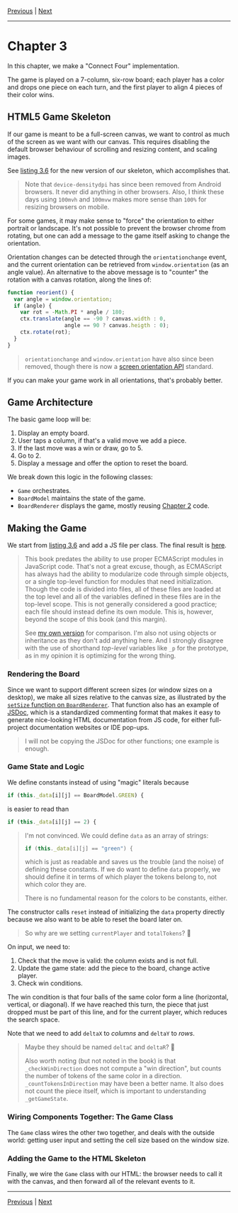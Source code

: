 [Previous](./Chapter2.md) | [Next](./Chapter4.md)

<hr>

# Chapter 3

In this chapter, we make a "Connect Four" implementation.

The game is played on a 7-column, six-row board; each player has a color and
drops one piece on each turn, and the first player to align 4 pieces of their
color wins.

## HTML5 Game Skeleton

If our game is meant to be a full-screen canvas, we want to control as much of
the screen as we want with our canvas. This requires disabling the default
browser behaviour of scrolling and resizing content, and scaling images.

See [listing 3.6] for the new version of our skeleton, which accomplishes that.

[listing 3.6]: http://127.0.0.1/ch3/listing-3-1.html

> Note that `device-densitydpi` has since been removed from Android browsers.
> It never did anything in other browsers. Also, I think these days using
> `100mvh` and `100mvw` makes more sense than `100%` for resizing browsers on
> mobile.

For some games, it may make sense to "force" the orientation to either portrait
or landscape. It's not possible to prevent the browser chrome from rotating,
but one can add a message to the game itself asking to change the orientation.

Orientation changes can be detected through the `orientationchange` event, and
the current orientation can be retrieved from `window.orientation` (as an angle
value). An alternative to the above message is to "counter" the rotation with a
canvas rotation, along the lines of:

```javascript
function reorient() {
  var angle = window.orientation;
  if (angle) {
    var rot = -Math.PI * angle / 180;
    ctx.translate(angle == -90 ? canvas.width : 0,
                  angle == 90 ? canvas.heigth : 0);
    ctx.rotate(rot);
  }
}
```

> `orientationchange` and `window.orientation` have also since been removed,
> though there is now a [screen orientation API] standard.

[screen orientation API]: https://developer.mozilla.org/en-US/docs/Web/API/Screen_Orientation_API

If you can make your game work in all orientations, that's probably better.

## Game Architecture

The basic game loop will be:

1. Display an empty board.
2. User taps a column, if that's a valid move we add a piece.
3. If the last move was a win or draw, go to 5.
4. Go to 2.
5. Display a message and offer the option to reset the board.

We break down this logic in the following classes:

- `Game` orchestrates.
- `BoardModel` maintains the state of the game.
- `BoardRenderer` displays the game, mostly reusing [Chapter 2] code.

[Chapter 2]: ./Chapter2.md

## Making the Game

We start from [listing 3.6] and add a JS file per class. The final result is
[here][final-js].

[final-js]: http://127.0.0.1:8080/ch3/js.html

> This book predates the ability to use proper ECMAScript modules in JavaScript
> code. That's not a great excuse, though, as ECMAScript has always had the
> ability to modularize code through simple objects, or a single top-level
> function for modules that need initialization. Though the code is divided
> into files, all of these files are loaded at the top level and all of the
> variables defined in these files are in the top-level scope. This is not
> generally considered a good practice; each file should instead define its own
> module. This is, however, beyond the scope of this book (and this margin).
>
> See [my own version][my.js] for comparison. I'm also not using objects or
> inheritance as they don't add anything here. And I strongly disagree with the
> use of shorthand _top-level_ variables like `_p` for the prototype, as in my
> opinion it is optimizing for the wrong thing.

[my.js]: http://127.0.0.1:8080/ch3/my-js.html

### Rendering the Board

Since we want to support different screen sizes (or window sizes on a desktop),
we make all sizes relative to the canvas size, as illustrated by the [`setSize`
function on `BoardRenderer`][setSize]. That function also has an example of
[JSDoc], which is a standardized commenting format that makes it easy to
generate nice-looking HTML documentation from JS code, for either full-project
documentation websites or IDE pop-ups.

[setSize]: ../public/ch3/js/BoardRenderer.js
[JSDoc]: https://jsdoc.app

> I will not be copying the JSDoc for other functions; one example is enough.

### Game State and Logic

We define constants instead of using "magic" literals because

```javascript
if (this._data[i][j] == BoardModel.GREEN) {
```

is easier to read than

```javascript
if (this._data[i][j] == 2) {
```

> I'm not convinced. We could define `data` as an array of strings:
> ```javascript
> if (this._data[i][j] == "green") {
> ```
> which is just as readable and saves us the trouble (and the noise) of
> defining these constants. If we do want to define `data` properly, we should
> define it in terms of which player the tokens belong to, not which color they
> are.
>
> There is no fundamental reason for the colors to be constants, either.

The constructor calls `reset` instead of initializing the `data` property
directly because we also want to be able to reset the board later on.

> So why are we setting `currentPlayer` and `totalTokens`? :thinking:

On input, we need to:

1. Check that the move is valid: the column exists and is not full.
2. Update the game state: add the piece to the board, change active player.
3. Check win conditions.

The win condition is that four balls of the same color form a line (horizontal,
vertical, or diagonal). If we have reached this turn, the piece that just
dropped must be part of this line, and for the current player, which reduces
the search space.

Note that we need to add `deltaX` to _columns_ and `deltaY` to _rows_.

> Maybe they should be named `deltaC` and `deltaR`? :thinking:
>
> Also worth noting (but not noted in the book) is that `_checkWinDirection`
> does not compute a "win direction", but counts the number of tokens of the
> same color in a direction. `_countTokensInDirection` may have been a better
> name. It also does not count the piece itself, which is important to
> understanding `_getGameState`.

### Wiring Components Together: The Game Class

The `Game` class wires the other two together, and deals with the outside
world: getting user input and setting the cell size based on the window size.

### Adding the Game to the HTML Skeleton

Finally, we wire the `Game` class with our HTML: the browser needs to call it
with the canvas, and then forward all of the relevant events to it.

<hr>

[Previous](./Chapter2.md) | [Next](./Chapter4.md)
